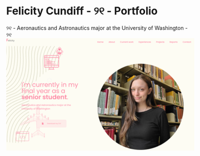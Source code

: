 # Felicity Cundiff - ୨୧ - Portfolio

୨୧ - Aeronautics and Astronautics major at the University of Washington - ୨୧
<img src="Read_me_pic.png">
